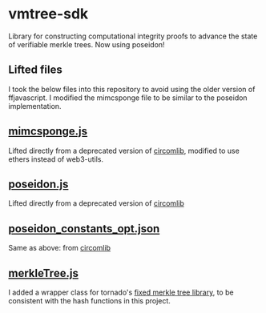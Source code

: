 # vmtree-sdk
Library for constructing computational integrity proofs to advance the state of verifiable merkle trees. Now using poseidon!

## Lifted files
I took the below files into this repository to avoid using the older version of ffjavascript. I modified the mimcsponge file to be similar to the poseidon implementation.

## [mimcsponge.js](./src/mimcSponge.js)
Lifted directly from a deprecated version of [circomlib](https://github.com/iden3/circomlib/blob/v0.5.5/src/mimcsponge.js), modified to use ethers instead of web3-utils.

## [poseidon.js](./src/poseidon.js)
Lifted directly from a deprecated version of [circomlib](https://github.com/iden3/circomlib/blob/v0.5.5/src/poseidon.js)

## [poseidon_constants_opt.json](./src/poseidon_constants_opt.json)
Same as above: from [circomlib](https://github.com/iden3/circomlib/blob/v0.5.5/src/poseidon_constants_opt.js)

## [merkleTree.js](./src/merkleTree.js)
I added a wrapper class for tornado's [fixed merkle tree library](https://github.com/tornadocash/fixed-merkle-tree), to be consistent with the hash functions in this project.